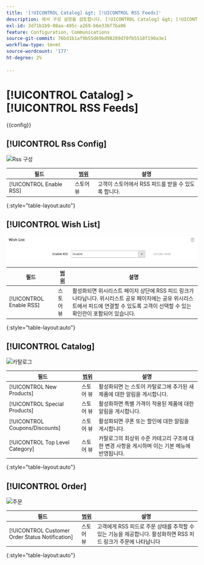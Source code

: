 ```yaml
---
title: '[!UICONTROL Catalog] &gt; [!UICONTROL RSS Feeds]'
description: 에서 구성 설정을 검토합니다. [!UICONTROL Catalog] &gt; [!UICONTROL RSS Feeds] 상거래 관리자의 페이지입니다.
exl-id: 3d71b1b9-08aa-495c-a269-b6e336f7ba06
feature: Configuration, Communications
source-git-commit: 76bd1b1af9b55d69bd98209d70fb5518f190a3e1
workflow-type: tm+mt
source-wordcount: '177'
ht-degree: 2%

---
```


# [!UICONTROL Catalog] > [!UICONTROL RSS Feeds]

{{config}}

## [!UICONTROL Rss Config]

![Rss 구성](./assets/rss-feeds-rss-config.png)<!-- zoom -->

<!-- [Rss Config](https://docs.magento.com/user-guide/marketing/rss-feed.html) -->

| 필드 | [범위](../../getting-started/websites-stores-views.md#scope-settings) | 설명 |
|--- |--- |--- |
| [!UICONTROL Enable RSS] | 스토어 뷰 | 고객이 스토어에서 RSS 피드를 받을 수 있도록 합니다. |

{:style=&quot;table-layout:auto&quot;}

## [!UICONTROL Wish List]

![위시리스트](./assets/rss-feeds-wishlist.png)<!-- zoom -->

<!-- [Wish List](https://docs.magento.com/user-guide/marketing/wishlists.html) -->

| 필드 | [범위](../../getting-started/websites-stores-views.md#scope-settings) | 설명 |
|--- |--- |--- |
| [!UICONTROL Enable RSS] | 스토어 뷰 | 활성화되면 위시리스트 페이지 상단에 RSS 피드 링크가 나타납니다. 위시리스트 공유 페이지에는 공유 위시리스트에서 피드에 연결할 수 있도록 고객이 선택할 수 있는 확인란이 포함되어 있습니다. |

{:style=&quot;table-layout:auto&quot;}

## [!UICONTROL Catalog]

![카탈로그](./assets/rss-feeds-catalog.png)<!-- zoom -->

<!-- [Catalog](https://docs.magento.com/user-guide/catalog/catalog-menu.html) -->

| 필드 | [범위](../../getting-started/websites-stores-views.md#scope-settings) | 설명 |
|--- |--- |--- |
| [!UICONTROL New Products] | 스토어 뷰 | 활성화되면 는 스토어 카탈로그에 추가된 새 제품에 대한 알림을 게시합니다. |
| [!UICONTROL Special Products] | 스토어 뷰 | 활성화하면 특별 가격이 적용된 제품에 대한 알림을 게시합니다. |
| [!UICONTROL Coupons/Discounts] | 스토어 뷰 | 활성화되면 쿠폰 또는 할인에 대한 알림을 게시합니다. |
| [!UICONTROL Top Level Category] | 스토어 뷰 | 카탈로그의 최상위 수준 카테고리 구조에 대한 변경 사항을 게시하며 이는 기본 메뉴에 반영됩니다. |

{:style=&quot;table-layout:auto&quot;}

## [!UICONTROL Order]

![주문](./assets/rss-feeds-order.png)<!-- zoom -->

<!-- [Order](https://docs.magento.com/user-guide/sales/order-status-notification.html) -->

| 필드 | [범위](../../getting-started/websites-stores-views.md#scope-settings) | 설명 |
|--- |--- |--- |
| [!UICONTROL Customer Order Status Notification] | 스토어 뷰 | 고객에게 RSS 피드로 주문 상태를 추적할 수 있는 기능을 제공합니다. 활성화하면 RSS 피드 링크가 주문에 나타납니다 |

{:style=&quot;table-layout:auto&quot;}
